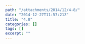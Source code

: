 ```yaml
---
path: "/attachments/2014/12/4-8/"
date: "2014-12-27T11:57:21Z"
title: "4.8"
categories: []
tags: []
excerpt: ""
---
```


